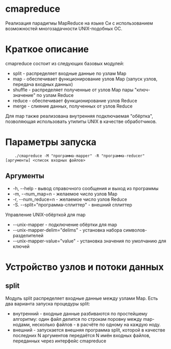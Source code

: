 cmapreduce
==========

Реализация парадигмы MapReduce на языке Си с использованием возможностей многозадачности
UNIX-подобных ОС.

Краткое описание
================

cmapreduce состоит из следующих базовых модулей:
* split - распределяет входные данные по узлам Map
* map - обеспечивает функционирование узлов Map (запуск узлов, передача входных данных)
* shuffle - распределяет полученные от узлов Map пары "ключ-значение" по узлам Reduce
* reduce - обеспечивает функционирование узлов Reduce
* merge - слияние данных, полученных от узлов Reduce

Для map также реализована внутренняя подключаемая "обёртка", позволяющая использовать утилиты UNIX в качестве
обработчиков.


Параметры запуска
=================

        ./cmapreduce -M "программа-mapper" -R "программа-reducer" [аргументы] <список входных файлов>

Аргументы
---------

* -h, --help - вывод справочного сообщения и выход из программы
* -m, --num_map=n - желаемое число узлов Map
* -r, --num_reduce=n - желаемое число узлов Reduce
* -S. --split="программа-сплиттер" - внешний сплиттер

Управление UNIX-обёрткой для map
* --unix-mapper - подключение обёртки для map
* --unix-mapper-delim="delims" - установка набора символов-разделителей
* --unix-mapper-value="value" - установка значения по умолчанию для ключей

Устройство узлов и потоки данных
================================

split
-----

Модуль split распределяет входные данные между узлами Map. Есть два варианта запуска процедуры split:

* внутренний - входные данные разбиваются по простейшему алгоритму: один файл делится по строкам поровну между map-нодами,
        несколько файлов - в расчёте по одному на каждую ноду.
* внешний - запускается внешняя программа split, которой в качестве последних N аргументов передаётся N имён входных
        файлов, переданных через интерфейс cmapreduce
